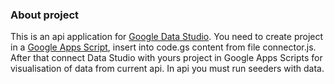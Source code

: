 ### About project
This is an api application for <a href="https://datastudio.google.com/">Google Data Studio</a>.
You need to create project in a <a href="https://script.google.com/home">Google Apps Script</a>, insert into code.gs content from file connector.js.
After that connect Data Studio with yours project in Google Apps Scripts for visualisation of data from current api.
In api you must run seeders with data.
